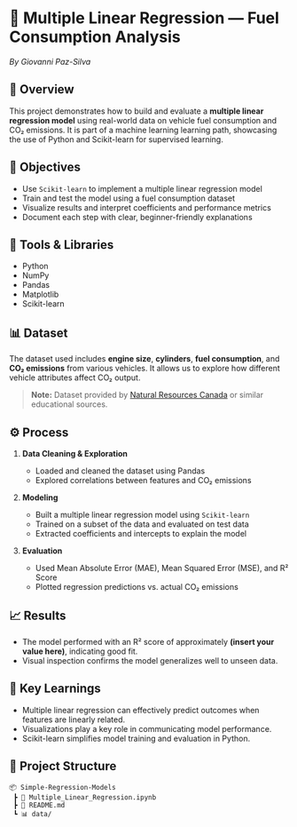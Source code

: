 # 🚗 Multiple Linear Regression — Fuel Consumption Analysis
*By Giovanni Paz-Silva*

## 📌 Overview
This project demonstrates how to build and evaluate a **multiple linear regression model** using real-world data on vehicle fuel consumption and CO₂ emissions. It is part of a machine learning learning path, showcasing the use of Python and Scikit-learn for supervised learning.

## 🎯 Objectives
- Use `Scikit-learn` to implement a multiple linear regression model  
- Train and test the model using a fuel consumption dataset  
- Visualize results and interpret coefficients and performance metrics  
- Document each step with clear, beginner-friendly explanations

## 🧰 Tools & Libraries
- Python  
- NumPy  
- Pandas  
- Matplotlib  
- Scikit-learn

## 📊 Dataset
The dataset used includes **engine size**, **cylinders**, **fuel consumption**, and **CO₂ emissions** from various vehicles. It allows us to explore how different vehicle attributes affect CO₂ output.

> **Note:** Dataset provided by [Natural Resources Canada](https://open.canada.ca/data/en/dataset/7c09c5dc-4fc6-438d-bbfa-a1b2c06ef5f2) or similar educational sources.

## ⚙️ Process
1. **Data Cleaning & Exploration**  
   - Loaded and cleaned the dataset using Pandas  
   - Explored correlations between features and CO₂ emissions

2. **Modeling**  
   - Built a multiple linear regression model using `Scikit-learn`  
   - Trained on a subset of the data and evaluated on test data  
   - Extracted coefficients and intercepts to explain the model

3. **Evaluation**  
   - Used Mean Absolute Error (MAE), Mean Squared Error (MSE), and R² Score  
   - Plotted regression predictions vs. actual CO₂ emissions  

## 📈 Results
- The model performed with an R² score of approximately **(insert your value here)**, indicating good fit.  
- Visual inspection confirms the model generalizes well to unseen data.

## 🧠 Key Learnings
- Multiple linear regression can effectively predict outcomes when features are linearly related.  
- Visualizations play a key role in communicating model performance.  
- Scikit-learn simplifies model training and evaluation in Python.

## 📁 Project Structure
```
📦 Simple-Regression-Models
 ┣ 📜 Multiple_Linear_Regression.ipynb
 ┣ 📜 README.md
 ┗ 📊 data/
```
